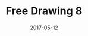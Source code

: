 ---
title: Free Drawing 8
date: '2017-05-12'
thumb_image: images/mar-2yo/free-drawing8.jpg
thumb_image_alt: Free Drawing 8
image: images/mar-2yo/free-drawing8.jpg
image_alt: Free Drawing 8
template: project
---	